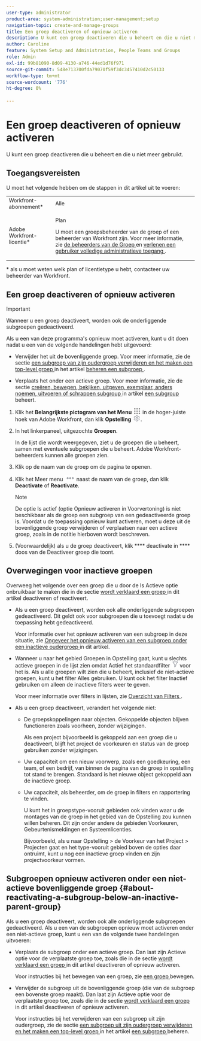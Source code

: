 ```yaml
---
user-type: administrator
product-area: system-administration;user-management;setup
navigation-topic: create-and-manage-groups
title: Een groep deactiveren of opnieuw activeren
description: U kunt een groep deactiveren die u beheert en die u niet meer gebruikt.
author: Caroline
feature: System Setup and Administration, People Teams and Groups
role: Admin
exl-id: 99b81090-8d09-4130-a746-44ed1d76f971
source-git-commit: 548e713700fda79070f59f3dc3457410d2c50133
workflow-type: tm+mt
source-wordcount: '776'
ht-degree: 0%

---
```


# Een groep deactiveren of opnieuw activeren

<!--
If Callisto adds the <b>Is active</b> checkbox to the Details page for groups you view, add that info to Manage groups/Create and manage groups/manage-a-group and to Manage groups/Create and manage groups/view-and-manage-a-groups-details
-->

U kunt een groep deactiveren die u beheert en die u niet meer gebruikt.

## Toegangsvereisten

U moet het volgende hebben om de stappen in dit artikel uit te voeren:

<table style="table-layout:auto"> 
 <col> 
 <col> 
 <tbody> 
  <tr> 
   <td role="rowheader">Workfront-abonnement*</td> 
   <td>Alle</td> 
  </tr> 
  <tr> 
   <td role="rowheader">Adobe Workfront-licentie*</td> 
   <td> <p>Plan </p> <p>U moet een groepsbeheerder van de groep of een beheerder van Workfront zijn. Voor meer informatie, zie <a href="../../../administration-and-setup/manage-groups/group-roles/group-administrators.md" class="MCXref xref"> de beheerders van de Groep </a> en <a href="../../../administration-and-setup/add-users/configure-and-grant-access/grant-a-user-full-administrative-access.md" class="MCXref xref"> verlenen een gebruiker volledige administratieve toegang </a>.</p> </td> 
  </tr> 
 </tbody> 
</table>

&#42; als u moet weten welk plan of licentietype u hebt, contacteer uw beheerder van Workfront.

## Een groep deactiveren of opnieuw activeren

>[!IMPORTANT]
>
>Wanneer u een groep deactiveert, worden ook de onderliggende subgroepen gedeactiveerd.
>
>Als u een van deze programma&#39;s opnieuw moet activeren, kunt u dit doen nadat u een van de volgende handelingen hebt uitgevoerd:
>
>* Verwijder het uit de bovenliggende groep. Voor meer informatie, zie de sectie [ een subgroep van zijn oudergroep verwijderen en het maken een top-level groep ](../../../administration-and-setup/manage-groups/create-and-manage-subgroups/manage-subgroups.md#make) in het artikel [ beheren een subgroep ](../../../administration-and-setup/manage-groups/create-and-manage-subgroups/manage-subgroups.md).
>
>* Verplaats het onder een actieve groep. Voor meer informatie, zie de sectie [ creëren, bewegen, bekijken, uitgeven, exemplaar, anders noemen, uitvoeren of schrappen subgroup ](../../../administration-and-setup/manage-groups/create-and-manage-subgroups/manage-subgroups.md#create) in artikel [ een subgroup ](../../../administration-and-setup/manage-groups/create-and-manage-subgroups/manage-subgroups.md) beheert.
>

1. Klik het **Belangrijkste pictogram van het Menu** ![](assets/main-menu-icon.png) in de hoger-juiste hoek van Adobe Workfront, dan klik **Opstelling** ![](assets/gear-icon-settings.png).

1. In het linkerpaneel, uitgezochte **Groepen**.

   In de lijst die wordt weergegeven, ziet u de groepen die u beheert, samen met eventuele subgroepen die u beheert. Adobe Workfront-beheerders kunnen alle groepen zien.

1. Klik op de naam van de groep om de pagina te openen.

1. Klik het Meer menu ![](assets/more-icon.png) naast de naam van de groep, dan klik **Deactivate** of **Reactivate**.

   >[!NOTE]
   >
   >De optie Is actief (optie Opnieuw activeren in Voorvertoning) is niet beschikbaar als de groep een subgroep van een gedeactiveerde groep is. Voordat u de toepassing opnieuw kunt activeren, moet u deze uit de bovenliggende groep verwijderen of verplaatsen naar een actieve groep, zoals in de notitie hierboven wordt beschreven.

1. (Voorwaardelijk) als u de groep deactiveert, klik **** deactivate in **** doos van de Deactiveer groep die toont.

## Overwegingen voor inactieve groepen

Overweeg het volgende over een groep die u door de Is Actieve optie onbruikbaar te maken die in de sectie [ wordt verklaard een groep ](#View) in dit artikel deactiveren of reactiveert.

* Als u een groep deactiveert, worden ook alle onderliggende subgroepen gedeactiveerd. Dit geldt ook voor subgroepen die u toevoegt nadat u de toepassing hebt gedeactiveerd.

  Voor informatie over het opnieuw activeren van een subgroep in deze situatie, zie [ Ongeveer het opnieuw activeren van een subgroep onder een inactieve oudergroep ](#about-reactivating-a-subgroup-below-an-inactive-parent-group) in dit artikel.

* Wanneer u naar het gebied Groepen in Opstelling gaat, kunt u slechts actieve groepen in de lijst zien omdat Actief het standaardfilter ![](assets/filter-nwepng.png) voor het is. Als u alle groepen wilt zien die u beheert, inclusief de niet-actieve groepen, kunt u het filter Alles gebruiken. U kunt ook het filter Inactief gebruiken om alleen de inactieve filters weer te geven.

  Voor meer informatie over filters in lijsten, zie [ Overzicht van Filters ](../../../reports-and-dashboards/reports/reporting-elements/filters-overview.md).

* Als u een groep deactiveert, verandert het volgende niet:

   * De groepskoppelingen naar objecten. Gekoppelde objecten blijven functioneren zoals voorheen, zonder wijzigingen.

     Als een project bijvoorbeeld is gekoppeld aan een groep die u deactiveert, blijft het project de voorkeuren en status van de groep gebruiken zonder wijzigingen.

   * Uw capaciteit om een nieuw voorwerp, zoals een goedkeuring, een team, of een bedrijf, van binnen de pagina van de groep in opstelling tot stand te brengen. Standaard is het nieuwe object gekoppeld aan de inactieve groep.
   * Uw capaciteit, als beheerder, om de groep in filters en rapportering te vinden.

     U kunt het in groepstype-vooruit gebieden ook vinden waar u de montages van de groep in het gebied van de Opstelling zou kunnen willen beheren. Dit zijn onder andere de gebieden Voorkeuren, Gebeurtenismeldingen en Systeemlicenties.

     Bijvoorbeeld, als u naar Opstelling > de Voorkeur van het Project > Projecten gaat en het type-vooruit gebied boven de opties daar ontruimt, kunt u nog een inactieve groep vinden en zijn projectvoorkeur vormen.

## Subgroepen opnieuw activeren onder een niet-actieve bovenliggende groep {#about-reactivating-a-subgroup-below-an-inactive-parent-group}

Als u een groep deactiveert, worden ook alle onderliggende subgroepen gedeactiveerd. Als u een van de subgroepen opnieuw moet activeren onder een niet-actieve groep, kunt u een van de volgende twee handelingen uitvoeren:

* Verplaats de subgroep onder een actieve groep. Dan laat zijn Actieve optie voor de verplaatste groep toe, zoals die in de sectie [ wordt verklaard een groep ](#View) in dit artikel deactiveren of opnieuw activeren.

  Voor instructies bij het bewegen van een groep, zie [ een groep ](../../../administration-and-setup/manage-groups/create-and-manage-groups/move-a-group.md) bewegen.

* Verwijder de subgroep uit de bovenliggende groep (die van de subgroep een bovenste groep maakt). Dan laat zijn Actieve optie voor de verplaatste groep toe, zoals die in de sectie [ wordt verklaard een groep ](#View) in dit artikel deactiveren of opnieuw activeren.

  Voor instructies bij het verwijderen van een subgroep uit zijn oudergroep, zie de sectie [ een subgroep uit zijn oudergroep verwijderen en het maken een top-level groep ](../../../administration-and-setup/manage-groups/create-and-manage-subgroups/manage-subgroups.md#make) in het artikel [ een subgroep ](../../../administration-and-setup/manage-groups/create-and-manage-subgroups/manage-subgroups.md) beheren.
